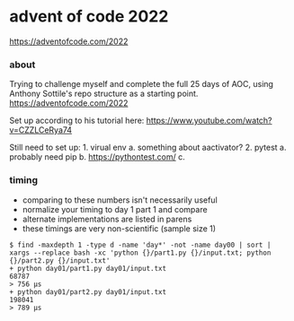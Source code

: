 advent of code 2022
===================

https://adventofcode.com/2022


### about

Trying to challenge myself and complete the full 25 days of AOC, using Anthony Sottile's repo structure as a starting point.
https://adventofcode.com/2022


Set up according to his tutorial here:
https://www.youtube.com/watch?v=CZZLCeRya74

Still need to set up:
    1. virual env
        a. something about aactivator?
    2. pytest
        a. probably need pip
        b. https://pythontest.com/
        c. 

### timing

- comparing to these numbers isn't necessarily useful
- normalize your timing to day 1 part 1 and compare
- alternate implementations are listed in parens
- these timings are very non-scientific (sample size 1)

```console
$ find -maxdepth 1 -type d -name 'day*' -not -name day00 | sort | xargs --replace bash -xc 'python {}/part1.py {}/input.txt; python {}/part2.py {}/input.txt'
+ python day01/part1.py day01/input.txt
68787
> 756 μs
+ python day01/part2.py day01/input.txt
198041
> 789 μs
```
